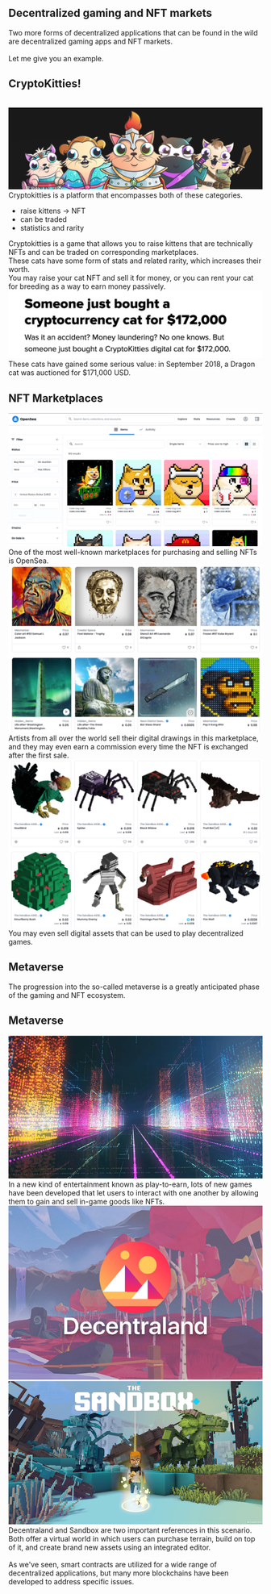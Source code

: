 <section>
    <h2>Decentralized <strong>gaming</strong> and <strong>NFT</strong> markets</h2>
    <aside class="notes">
        Two more forms of decentralized applications that can be found in the wild are decentralized gaming apps and NFT markets.<br /><br />
        Let me give you an example.
    </aside>
</section>
<section>
    <h2>CryptoKitties!</h2>
    <br />
    <div class="r-stack">
        <div>
            <img src="assets/cryptokitties-1.png" alt="">
            <aside class="notes">
                Cryptokitties is a platform that encompasses both of these categories.  
            </aside>
        </div>
        <div class="fragment bg" style="width: 100%">
            <ul>
                <li>raise kittens &rarr; NFT</li>
                <li>can be traded</li>
                <li>statistics and rarity</li>
            </ul>
            <aside class="notes">
                Cryptokitties is a game that allows you to raise kittens that are technically NFTs and can be traded on corresponding marketplaces.  <br />
These cats have some form of stats and related rarity, which increases their worth.  <br />
You may raise your cat NFT and sell it for money, or you can rent your cat for breeding as a way to earn money passively.  
            </aside>
        </div>
        <div class="fragment">
            <img src="assets/cryptokitties-2.png" alt="">
            <aside class="notes">
                These cats have gained some serious value: in September 2018, a Dragon cat was auctioned for $171,000 USD.  
            </aside>
        </div>
    </div>
</section>
<section>
    <h2>NFT Marketplaces</h2>
    <div class="r-stack">
        <div>
            <img src="assets/opensea-1.png" alt="" style="max-height: 450px">
            <aside class="notes">
                One of the most well-known marketplaces for purchasing and selling NFTs is OpenSea.
            </aside>
        </div>
        <div class="fragment">
            <img src="assets/opensea-2.png" alt="" style="max-height: 450px">
            <aside class="notes">
                Artists from all over the world sell their digital drawings in this marketplace, and they may even earn a commission every time the NFT is exchanged after the first sale.  
            </aside>
        </div>
        <div class="fragment">
            <img src="assets/opensea-3.png" alt="" style="max-height: 450px">
            <aside class="notes">
                You may even sell digital assets that can be used to play decentralized games.  
            </aside>
        </div>
    </div>
</section>
<section>
    <h2>Metaverse</h2>
    <aside class="notes">
        The progression into the so-called metaverse is a greatly anticipated phase of the gaming and NFT ecosystem.
    </aside>
</section>
<section>
    <h2>Metaverse</h2>
    <div class="r-stack">
        <div>
            <img src="assets/metaverse-1.jpg" alt="">
            <aside class="notes">
                In a new kind of entertainment known as play-to-earn, lots of new games have been developed that let users to interact with one another by allowing them to gain and sell in-game goods like NFTs.
            </aside>
        </div>
        <div class="fragment">
            <div class="grid-2">
                <div>
                    <img src="assets/decentraland.jpg" alt="">
                </div>
                <div>
                    <img src="assets/sandbox.png" alt="">
                </div>
            </div>
            <aside class="notes">
                Decentraland and Sandbox are two important references in this scenario.<br />
        Both offer a virtual world in which users can purchase terrain, build on top of it, and create brand new assets using an integrated editor.<br /><br />
        As we've seen, smart contracts are utilized for a wide range of decentralized applications, but many more blockchains have been developed to address specific issues.  
            </aside>
        </div>
    </div>
</section>